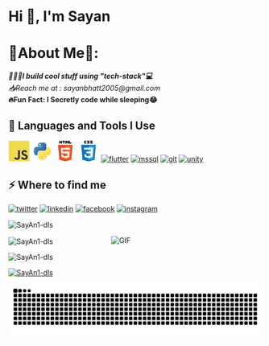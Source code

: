 <h1>Hi 👋, I'm Sayan </h1>

# 🚀About Me🚀:


 _**👨🏻‍💻I build cool stuff using "tech-stack"💻**_<br>_📥Reach me at : sayanbhatt2005@gmail.com_<br>**🔥Fun Fact: I Secretly code while sleeping😂** <br>
 <h2>🚀 Languages and Tools I Use</h2>
<p><a target="_blank" href="https://raw.githubusercontent.com/devicons/devicon/master/icons/javascript/javascript-original.svg" style="display: inline-block;"><img src="https://raw.githubusercontent.com/devicons/devicon/master/icons/javascript/javascript-original.svg" alt="javascript" width="42" height="42"  /></a>
<a target="_blank" href="https://raw.githubusercontent.com/devicons/devicon/master/icons/python/python-original.svg" style="display: inline-block;"><img src="https://raw.githubusercontent.com/devicons/devicon/master/icons/python/python-original.svg" alt="python" width="42" height="42" /></a>
<a target="_blank" href="https://raw.githubusercontent.com/devicons/devicon/master/icons/html5/html5-original-wordmark.svg" style="display: inline-block;"><img src="https://raw.githubusercontent.com/devicons/devicon/master/icons/html5/html5-original-wordmark.svg" alt="html5" width="42" height="42" /></a>
<a target="_blank" href="https://raw.githubusercontent.com/devicons/devicon/master/icons/css3/css3-original-wordmark.svg" style="display: inline-block;"><img src="https://raw.githubusercontent.com/devicons/devicon/master/icons/css3/css3-original-wordmark.svg" alt="css3" width="42" height="42" /></a>
<a target="_blank" href="https://www.vectorlogo.zone/logos/flutterio/flutterio-icon.svg" style="display: inline-block;"><img src="https://www.vectorlogo.zone/logos/flutterio/flutterio-icon.svg" alt="flutter" width="42" height="42" /></a>
<a target="_blank" href="https://www.svgrepo.com/show/303229/microsoft-sql-server-logo.svg" style="display: inline-block;"><img src="https://www.svgrepo.com/show/303229/microsoft-sql-server-logo.svg" alt="mssql" width="42" height="42" /></a>
<a target="_blank" href="https://www.vectorlogo.zone/logos/git-scm/git-scm-icon.svg" style="display: inline-block;"><img src="https://www.vectorlogo.zone/logos/git-scm/git-scm-icon.svg" alt="git" width="42" height="42" /></a>
<a target="_blank" href="https://www.vectorlogo.zone/logos/unity3d/unity3d-icon.svg" style="display: inline-block;"><img src="https://www.vectorlogo.zone/logos/unity3d/unity3d-icon.svg" alt="unity" width="42" height="42" /></a></p>

<h2>⚡️ Where to find me</h2>
<p><a target="_blank" href="https://twitter.com/https://x.com/sayan_antogen01" style="display: inline-block;"><img src="https://img.shields.io/badge/twitter-x?style=for-the-badge&logo=x&logoColor=white&color=%230f1419" alt="twitter" /></a>
<a target="_blank" href="https://www.linkedin.com/in/sayan-bhattacharya-b78529318?utm_source=share&utm_campaign=share_via&utm_content=profile&utm_medium=android_app" style="display: inline-block;"><img src="https://img.shields.io/badge/linkedin-logo?style=for-the-badge&logo=linkedin&logoColor=white&color=%230a77b6" alt="linkedin" /></a>
<a target="_blank" href="https://www.facebook.com/https://www.facebook.com/profile.php?id=100085051226980" style="display: inline-block;"><img src="https://img.shields.io/badge/facebook-logo?style=for-the-badge&logo=facebook&logoColor=white&color=%230866ff" alt="facebook" /></a>
<a target="_blank" href="https://www.instagram.com/_sayan.bhattacharya_?igsh=MWpsMmZ1YnB5cndneA==" style="display: inline-block;"><img src="https://img.shields.io/badge/instagram-logo?style=for-the-badge&logo=instagram&logoColor=white&color=%23F35369" alt="instagram" /></a></p>
<p><img align="center" src="https://github-readme-stats.vercel.app/api?username=SayAn1-dls&show_icons=true&locale=en" alt="SayAn1-dls" /></p>
<img src="https://media.giphy.com/media/v1.Y2lkPTc5MGI3NjExbjlwNDdmdDB3dmNzdjgxcGFlNmVhdG85dGQ3aGx1cjY0OXcxeGw3MCZlcD12MV9naWZzX3NlYXJjaCZjdD1n/bGgsc5mWoryfgKBx1u/giphy.gif" alt="GIF" width="300" align="right">
<p><img align="center" src="https://github-readme-streak-stats.herokuapp.com/?user=SayAn1-dls&" alt="SayAn1-dls" /></p>
<p><img src="https://github-readme-stats.vercel.app/api/top-langs?username=SayAn1-dls&show_icons=true&locale=en&layout=compact" alt="SayAn1-dls" /></p>
<p><a href="https://github.com/ryo-ma/github-profile-trophy"><img src="https://github-profile-trophy.vercel.app/?username=SayAn1-dls" alt="SayAn1-dls" /></a></p>
<div align="center">
 
  <a href="https://github.com/pythonicforge">
<picture align="center">
  <source media="(prefers-color-scheme: dark)" srcset="https://github.com/pythonicforge/pythonicforge/blob/output/github-contribution-grid-snake-dark.svg" />
  <source media="(prefers-color-scheme: light)" srcset="https://github.com/pythonicforge/pythonicforge/blob/output/github-contribution-grid-snake.svg" />
  <img alt="github-snake" src="https://github.com/pythonicforge/pythonicforge/blob/output/github-contribution-grid-snake.svg" />
</picture></a>
</div>
